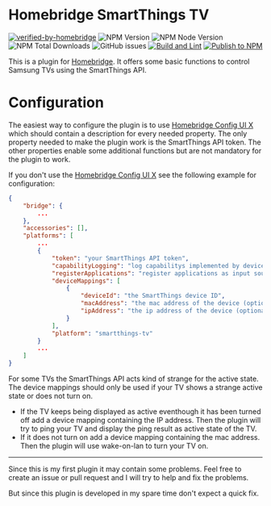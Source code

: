 # Homebridge SmartThings TV

[![verified-by-homebridge](https://badgen.net/badge/homebridge/verified/purple)](https://github.com/homebridge/homebridge/wiki/Verified-Plugins)
![NPM Version](https://badgen.net/npm/v/@o-lukas/homebridge-smartthings-tv?label=stable)
![NPM Node Version](https://badgen.net/npm/node/@o-lukas/homebridge-smartthings-tv)
![NPM Total Downloads](https://badgen.net/npm/dt/@o-lukas/homebridge-smartthings-tv)
![GitHub issues](https://img.shields.io/github/issues/o-lukas/homebridge-smartthings-tv?label=Issues)
[![Build and Lint](https://github.com/o-lukas/homebridge-smartthings-tv/actions/workflows/build.yml/badge.svg)](https://github.com/o-lukas/homebridge-smartthings-tv/actions/workflows/build.yml)
[![Publish to NPM](https://github.com/o-lukas/homebridge-smartthings-tv/actions/workflows/publish.yml/badge.svg)](https://github.com/o-lukas/homebridge-smartthings-tv/actions/workflows/publish.yml)

This is a plugin for [Homebridge](https://github.com/homebridge/homebridge). It offers some basic functions to control Samsung TVs using the SmartThings API.

# Configuration

The easiest way to configure the plugin is to use [Homebridge Config UI X](https://github.com/oznu/homebridge-config-ui-x) which should contain a description for every needed property. The only property needed to make the plugin work is the SmartThings API token. The other properties enable some additional functions but are not mandatory for the plugin to work.

If you don't use the [Homebridge Config UI X](https://github.com/oznu/homebridge-config-ui-x) see the following example for configuration:

```json
{
    "bridge": {
        ...
    },
    "accessories": [],
    "platforms": [
        ...
        {
            "token": "your SmartThings API token",
            "capabilityLogging": "log capabilitys implemented by device",
            "registerApplications": "register applications as input sources",
            "deviceMappings": [
                {
                    "deviceId": "the SmartThings device ID",
                    "macAddress": "the mac address of the device (optionally needed for wake-on-lan functionality)",
                    "ipAddress": "the ip address of the device (optionally needed for ping functionality)"
                }
            ],
            "platform": "smartthings-tv"
        }
        ...
    ]
}
```

For some TVs the SmartThings API acts kind of strange for the active state. The device mappings should only be used if your TV shows a strange active state or does not turn on.

- If the TV keeps being displayed as active eventhough it has been turned off add a device mapping containing the IP address. Then the plugin will try to ping your TV and display the ping result as active state of the TV.
- If it does not turn on add a device mapping containing the mac address. Then the plugin will use wake-on-lan to turn your TV on.

***

Since this is my first plugin it may contain some problems. Feel free to create an issue or pull request and I will try to help and fix the problems. 

But since this plugin is developed in my spare time don't expect a quick fix. 
